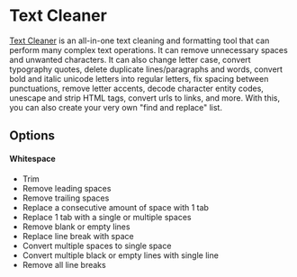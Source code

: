 # Text Cleaner

[Text Cleaner](https://textcleaner.net) is an all-in-one text cleaning and formatting tool that can perform many complex text operations. It can remove unnecessary spaces and unwanted characters. It can also change letter case, convert typography quotes, delete duplicate lines/paragraphs and words, convert bold and italic unicode letters into regular letters, fix spacing between punctuations, remove letter accents, decode character entity codes, unescape and strip HTML tags, convert urls to links, and more. With this, you can also create your very own "find and replace" list.

## Options
#### Whitespace
* Trim
* Remove leading spaces
* Remove trailing spaces
* Replace a consecutive amount of space with 1 tab
* Replace 1 tab with a single or multiple spaces
* Remove blank or empty lines
* Replace line break with space
* Convert multiple spaces to single space
* Convert multiple black or empty lines with single line
* Remove all line breaks
